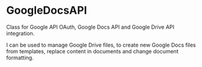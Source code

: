 # GoogleDocsAPI
Class for Google API OAuth, Google Docs API and Google Drive API integration.

I can be used to manage Google Drive files, to create new Google Docs files from templates, replace content in documents and change document formatting.
